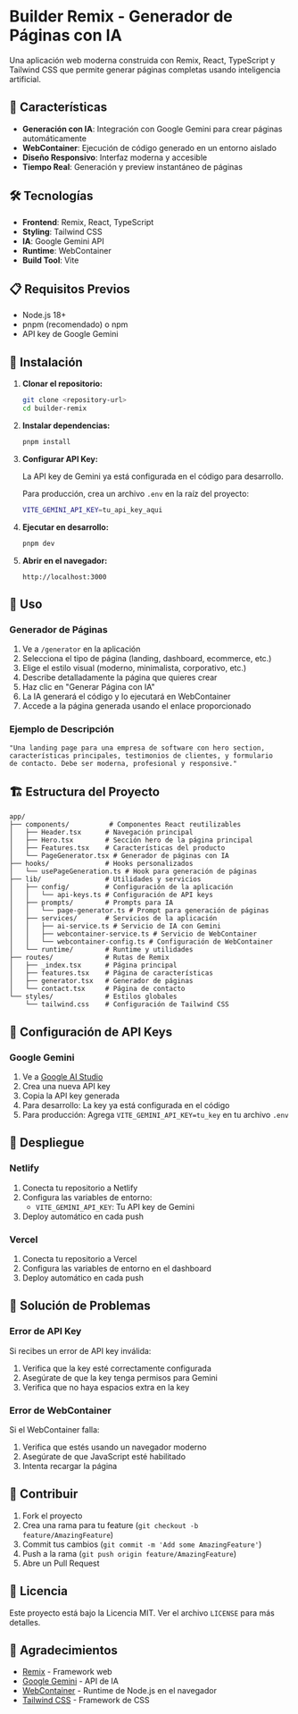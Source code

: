 # Builder Remix - Generador de Páginas con IA

Una aplicación web moderna construida con Remix, React, TypeScript y Tailwind CSS que permite generar páginas completas usando inteligencia artificial.

## 🚀 Características

- **Generación con IA**: Integración con Google Gemini para crear páginas automáticamente
- **WebContainer**: Ejecución de código generado en un entorno aislado
- **Diseño Responsivo**: Interfaz moderna y accesible
- **Tiempo Real**: Generación y preview instantáneo de páginas

## 🛠️ Tecnologías

- **Frontend**: Remix, React, TypeScript
- **Styling**: Tailwind CSS
- **IA**: Google Gemini API
- **Runtime**: WebContainer
- **Build Tool**: Vite

## 📋 Requisitos Previos

- Node.js 18+ 
- pnpm (recomendado) o npm
- API key de Google Gemini

## 🔧 Instalación

1. **Clonar el repositorio:**
   ```bash
   git clone <repository-url>
   cd builder-remix
   ```

2. **Instalar dependencias:**
   ```bash
   pnpm install
   ```

3. **Configurar API Key:**
   
   La API key de Gemini ya está configurada en el código para desarrollo.
   
   Para producción, crea un archivo `.env` en la raíz del proyecto:
   ```bash
   VITE_GEMINI_API_KEY=tu_api_key_aqui
   ```

4. **Ejecutar en desarrollo:**
   ```bash
   pnpm dev
   ```

5. **Abrir en el navegador:**
   ```
   http://localhost:3000
   ```

## 🎯 Uso

### Generador de Páginas

1. Ve a `/generator` en la aplicación
2. Selecciona el tipo de página (landing, dashboard, ecommerce, etc.)
3. Elige el estilo visual (moderno, minimalista, corporativo, etc.)
4. Describe detalladamente la página que quieres crear
5. Haz clic en "Generar Página con IA"
6. La IA generará el código y lo ejecutará en WebContainer
7. Accede a la página generada usando el enlace proporcionado

### Ejemplo de Descripción

```
"Una landing page para una empresa de software con hero section, 
características principales, testimonios de clientes, y formulario 
de contacto. Debe ser moderna, profesional y responsive."
```

## 🏗️ Estructura del Proyecto

```
app/
├── components/          # Componentes React reutilizables
│   ├── Header.tsx      # Navegación principal
│   ├── Hero.tsx        # Sección hero de la página principal
│   ├── Features.tsx    # Características del producto
│   └── PageGenerator.tsx # Generador de páginas con IA
├── hooks/              # Hooks personalizados
│   └── usePageGeneration.ts # Hook para generación de páginas
├── lib/                # Utilidades y servicios
│   ├── config/         # Configuración de la aplicación
│   │   └── api-keys.ts # Configuración de API keys
│   ├── prompts/        # Prompts para IA
│   │   └── page-generator.ts # Prompt para generación de páginas
│   ├── services/       # Servicios de la aplicación
│   │   ├── ai-service.ts # Servicio de IA con Gemini
│   │   ├── webcontainer-service.ts # Servicio de WebContainer
│   │   └── webcontainer-config.ts # Configuración de WebContainer
│   └── runtime/        # Runtime y utilidades
├── routes/             # Rutas de Remix
│   ├── _index.tsx      # Página principal
│   ├── features.tsx    # Página de características
│   ├── generator.tsx   # Generador de páginas
│   └── contact.tsx     # Página de contacto
└── styles/             # Estilos globales
    └── tailwind.css    # Configuración de Tailwind CSS
```

## 🔐 Configuración de API Keys

### Google Gemini

1. Ve a [Google AI Studio](https://aistudio.google.com/app/apikey)
2. Crea una nueva API key
3. Copia la API key generada
4. Para desarrollo: La key ya está configurada en el código
5. Para producción: Agrega `VITE_GEMINI_API_KEY=tu_key` en tu archivo `.env`

## 🚀 Despliegue

### Netlify

1. Conecta tu repositorio a Netlify
2. Configura las variables de entorno:
   - `VITE_GEMINI_API_KEY`: Tu API key de Gemini
3. Deploy automático en cada push

### Vercel

1. Conecta tu repositorio a Vercel
2. Configura las variables de entorno en el dashboard
3. Deploy automático en cada push

## 🐛 Solución de Problemas

### Error de API Key

Si recibes un error de API key inválida:
1. Verifica que la key esté correctamente configurada
2. Asegúrate de que la key tenga permisos para Gemini
3. Verifica que no haya espacios extra en la key

### Error de WebContainer

Si el WebContainer falla:
1. Verifica que estés usando un navegador moderno
2. Asegúrate de que JavaScript esté habilitado
3. Intenta recargar la página

## 🤝 Contribuir

1. Fork el proyecto
2. Crea una rama para tu feature (`git checkout -b feature/AmazingFeature`)
3. Commit tus cambios (`git commit -m 'Add some AmazingFeature'`)
4. Push a la rama (`git push origin feature/AmazingFeature`)
5. Abre un Pull Request

## 📄 Licencia

Este proyecto está bajo la Licencia MIT. Ver el archivo `LICENSE` para más detalles.

## 🙏 Agradecimientos

- [Remix](https://remix.run/) - Framework web
- [Google Gemini](https://ai.google.dev/) - API de IA
- [WebContainer](https://webcontainers.io/) - Runtime de Node.js en el navegador
- [Tailwind CSS](https://tailwindcss.com/) - Framework de CSS
